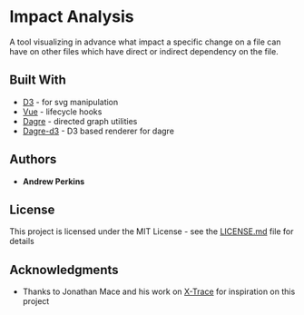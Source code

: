 # Impact Analysis

A tool visualizing in advance what impact a specific change on a file can have on other files which have direct or indirect dependency on the file.				

## Built With

* [D3](https://github.com/d3) - for svg manipulation
* [Vue](https://github.com/d3) - lifecycle hooks
* [Dagre](https://github.com/dagrejs) - directed graph utilities
* [Dagre-d3](https://github.com/dagrejs/dagre-d3) - D3 based renderer for dagre

## Authors

* **Andrew Perkins**

## License

This project is licensed under the MIT License - see the [LICENSE.md](LICENSE.md) file for details

## Acknowledgments

* Thanks to Jonathan Mace and his work on [X-Trace](https://github.com/brownsys/X-Trace) for inspiration on this project


